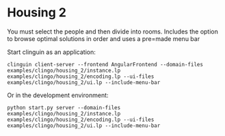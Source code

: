 # Housing 2

You must select the people and then divide into rooms.
Includes the option to browse optimal solutions in order and uses a pre=made menu bar


Start clinguin as an application:

```shell
clinguin client-server --frontend AngularFrontend --domain-files examples/clingo/housing_2/instance.lp examples/clingo/housing_2/encoding.lp --ui-files examples/clingo/housing_2/ui.lp --include-menu-bar
```

Or in the development environment:

```shell
python start.py server --domain-files examples/clingo/housing_2/instance.lp examples/clingo/housing_2/encoding.lp --ui-files examples/clingo/housing_2/ui.lp --include-menu-bar
```
